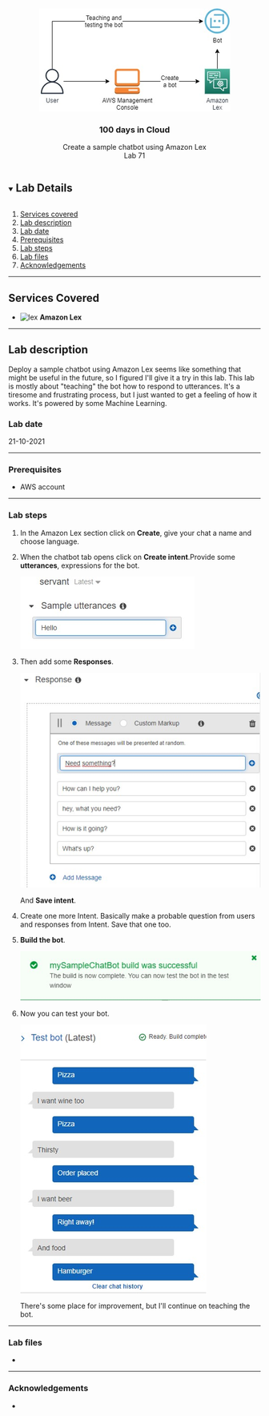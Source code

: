 <br />

<p align="center">
  <a href="img/">
    <img src="img/lab71_diagram.jpg" alt="cloudofthings" width="381" height="206">
  </a>
  <h3 align="center">100 days in Cloud</h3>

<p align="center">
    Create a sample chatbot using Amazon Lex
    <br />
    Lab 71
    <br />
  </p>

</p>

<details open="open">
  <summary><h2 style="display: inline-block">Lab Details</h2></summary>
  <ol>
    <li><a href="#services-covered">Services covered</a>
    <li><a href="#lab-description">Lab description</a></li>
    </li>
    <li><a href="#lab-date">Lab date</a></li>
    <li><a href="#prerequisites">Prerequisites</a></li>    
    <li><a href="#lab-steps">Lab steps</a></li>
    <li><a href="#lab-files">Lab files</a></li>
    <li><a href="#acknowledgements">Acknowledgements</a></li>
  </ol>
</details>

---

## Services Covered
* ![lex](https://github.com/CloudedThings/100-Days-in-Cloud/blob/main/images/lex.png) **Amazon Lex**

---

## Lab description
Deploy a sample chatbot using Amazon Lex seems like something that might be useful in the future, so I figured I'll give it a try in this lab. This lab is mostly about "teaching" the bot how to respond to utterances. It's a tiresome and frustrating process, but I just wanted to get a feeling of how it works. It's powered by some Machine Learning.

### Lab date
21-10-2021

---

### Prerequisites
* AWS account

---

### Lab steps
1. In the Amazon Lex section click on **Create**, give your chat a name and choose language.

2. When the chatbot tab opens click on **Create intent**.Provide some **utterances**, expressions for the bot.

   ![utterances](img/lab71_utterances.jpg)

3. Then add some **Responses**.

   ![responses](img/lab71_responses.jpg)

   And **Save intent**.

4. Create one more Intent. Basically make a probable question from users and responses from Intent. Save that one too.

5. **Build the bot**.

   ![success](img/lab71_success.jpg)

6. Now you can test your bot.

   ![testbot](img/lab71_testbot.jpg)

   There's some place for improvement, but I'll continue on teaching the bot.

---
### Lab files
* 


---

### Acknowledgements

* 

